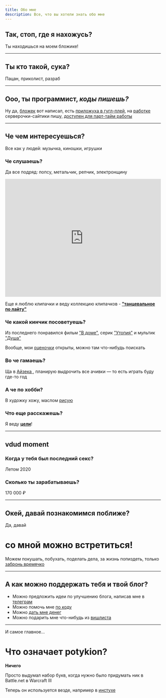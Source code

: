 ```yaml
---
title: Обо мне
description: Все, что вы хотели знать обо мне
---
```


## Так, стоп, где я нахожусь?

Ты находишься на моем бложике!

<new-img-row>
  <img-slide src="/images/n/blog.png" alt="Главная бложика"></img-slide>
</new-img-row>

---

<div class="flex">

  <div class="flex-grow">

## Ты кто такой, сука? <twitch-emote emote="casino"></twitch-emote>

Пацан, приколист, разраб

  </div>

  <div class="flex-initial w-32">
    <new-img-row>
      <img-slide  src="/images/n/me2.jpg" alt="Флексить люблю"></img-slide>
    </new-img-row>
  </div>
</div>


---

<div class="flex flex-col md:flex-row md:space-x-4">

  <div>
    <new-img-row>
      <img-slide  src="/images/n/programmer.png" alt="Программист? Пошел нахуй!" :show-caption="false"></img-slide>
    </new-img-row>
  </div>

  <div>

## Ооо, ты программист, *коды пишешь?*

Ну да, [бложек](https://github.com/potykion/potykion.github.io) вот написал,
есть [приложуха в гугл-плей](https://play.google.com/store/apps/details?id=dev.palka.yaxxxta),
на [работке](https://rbcn.mobi/) серверочки-сайтики пишу, [доступен для парт-тайм работы](/dev/cv)

  </div>

</div>

---

## Че чем интересуешься?

Все как у людей: музычка, киношки, игрушки

### Че слушаешь?

Да все подряд: попсу, метальчик, репчик, электронщину

<iframe src="https://open.spotify.com/embed/playlist/6ZOBCtTPzXI49MXwARyZRj" width="100%" height="380" frameBorder="0" allowtransparency="true" allow="encrypted-media"></iframe>

Еще я люблю клипачки и веду коллекцию клипачков - [**"танцевальное по лайту"**](https://www.youtube.com/playlist?list=PLdb8DVmvU9i5bGINNz10f-ga_bqD41O4q)

### Че какой кинчик посоветуешь?

Из последнего понравился фильм ["В доме"](https://www.kinopoisk.ru/film/596266/), серик ["Утопия"](https://www.kinopoisk.ru/series/731962/) и мультик ["Душа"](https://www.kinopoisk.ru/film/775273/)

<new-img-row>
  <img-slide src="/images/n/Dans-la-maison.webp" alt='Кинчик "В доме"' ></img-slide>
  <img-slide src="/images/n/Utopia.webp" alt='Серик "Утопия"' ></img-slide>
  <img-slide src="/images/n/Soul.jpg" alt='Мульт "Душа"'></img-slide>
</new-img-row>

Вообще, мои [оценочки](https://www.kinopoisk.ru/user/4445656/votes/) открыты, можно там что-нибудь поискать

### Во че гамаешь?

Ща в [Айзека <twitch-emote emote="isaac" :small="true" ></twitch-emote>](https://store.steampowered.com/app/250900/The_Binding_of_Isaac_Rebirth/), планирую выдрочить все ачивки — то есть играть буду где-то год

<new-img-row>
  <img-slide src="/images/n/isaac-progress.png" alt="Прогресс на 12.08.2021" ></img-slide>
</new-img-row>

### А че по хобби?

<new-img-row>
  <img-slide src="/images/n/berew-i-risyew.png" alt="Берешь и рисуешь" :show-caption="false"></img-slide>
</new-img-row>


В художку хожу, маслом [рисую](https://www.instagram.com/poty_risovach)

### Что еще расскажешь?

Я веду [**цели**](/n/goals2021)!

---

<h2 class="text-center">
<twitch-emote :big="true" emote="vdud" ></twitch-emote> vdud moment <twitch-emote emote="vdud" :big="true" ></twitch-emote>
</h2>


### Когда у тебя был последний секс?

Летом 2020

### Сколько ты зарабатываешь?

170 000 ₽

---

## Окей, давай познакомимся поближе?

Да, давай

# со мной можно встретиться!

Можем покушать, побухать, поделать дела, за жизнь попиздеть, только [забронь времячко](https://calendly.com/potykion/vstrechalovo)

---

## А как можно поддержать тебя и твой блог?

- Можно предложить идеи по улучшению блога, написав мне в [телеграм](https://t.me/potykion)
- Можно помочь мне [по коду](https://github.com/potykion/potykion.github.io/issues)
- Можно [дать мне денег](https://www.tinkoff.ru/rm/leybovich.nikita1/8PkYa74332)
- Можно подарить мне что-нибудь из [вишлиста](/n/wishlist)

---

И самое главное...

# Что означает potykion?

**Ничего**

Просто выдумал набор букв, когда нужно было придумать ник в Battle.net в Warcraft III

Теперь он используется везде, например в [инстухе](https://www.instagram.com/potykion/)


